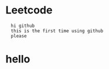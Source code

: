 #  Leetcode
      hi github
      this is the first time using github
      please 
      
    
# hello
